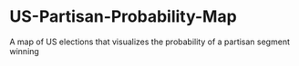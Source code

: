 # US-Partisan-Probability-Map
A map of US elections that visualizes the probability of a partisan segment winning 
